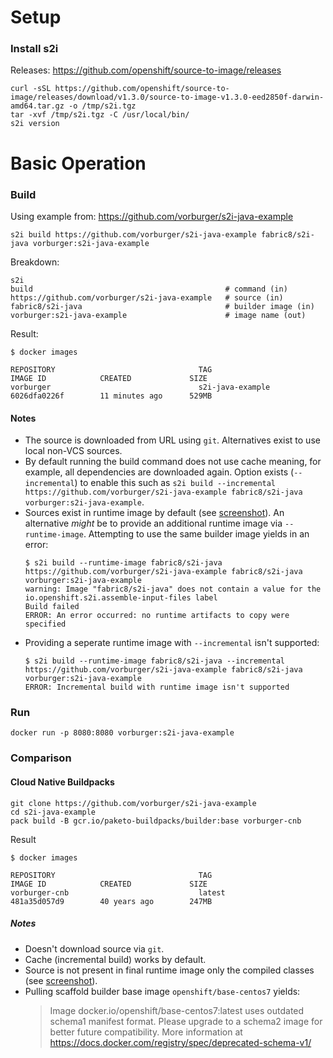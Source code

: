 
# Setup

### Install s2i

Releases: https://github.com/openshift/source-to-image/releases

```shell script
curl -sSL https://github.com/openshift/source-to-image/releases/download/v1.3.0/source-to-image-v1.3.0-eed2850f-darwin-amd64.tar.gz -o /tmp/s2i.tgz
tar -xvf /tmp/s2i.tgz -C /usr/local/bin/
s2i version
```

# Basic Operation

### Build

Using example from: https://github.com/vorburger/s2i-java-example

```shell script
s2i build https://github.com/vorburger/s2i-java-example fabric8/s2i-java vorburger:s2i-java-example
```

Breakdown:

```shell script
s2i                                             
build                                           # command (in)
https://github.com/vorburger/s2i-java-example   # source (in)
fabric8/s2i-java                                # builder image (in)
vorburger:s2i-java-example                      # image name (out)
```

Result:

```
$ docker images

REPOSITORY                                TAG                                        IMAGE ID            CREATED             SIZE
vorburger                                 s2i-java-example                           6026dfa0226f        11 minutes ago      529MB
```

#### Notes

- The source is downloaded from URL using `git`. Alternatives exist to use local non-VCS sources.
- By default running the build command does not use cache meaning, for example, all dependencies are downloaded again. Option exists (`--incremental`) to enable this such as `s2i build --incremental https://github.com/vorburger/s2i-java-example fabric8/s2i-java vorburger:s2i-java-example`.
- Sources exist in runtime image by default (see [screenshot](resources/runimage-src.png)). An alternative _might_ be to provide an additional runtime image via `--runtime-image`. Attempting to use the same builder image yields in an error:
    ```
    $ s2i build --runtime-image fabric8/s2i-java https://github.com/vorburger/s2i-java-example fabric8/s2i-java vorburger:s2i-java-example
    warning: Image "fabric8/s2i-java" does not contain a value for the io.openshift.s2i.assemble-input-files label
    Build failed
    ERROR: An error occurred: no runtime artifacts to copy were specified
    ```
- Providing a seperate runtime image with `--incremental` isn't supported:
    ```
    $ s2i build --runtime-image fabric8/s2i-java --incremental https://github.com/vorburger/s2i-java-example fabric8/s2i-java vorburger:s2i-java-example
    ERROR: Incremental build with runtime image isn't supported
    ```

### Run

```shell script
docker run -p 8080:8080 vorburger:s2i-java-example
```

### Comparison

#### Cloud Native Buildpacks

```shell script
git clone https://github.com/vorburger/s2i-java-example
cd s2i-java-example
pack build -B gcr.io/paketo-buildpacks/builder:base vorburger-cnb
```

Result
```text
$ docker images

REPOSITORY                                TAG                                        IMAGE ID            CREATED             SIZE
vorburger-cnb                             latest                                     481a35d057d9        40 years ago        247MB
```

##### Notes

- Doesn't download source via `git`.
- Cache (incremental build) works by default.
- Source is not present in final runtime image only the compiled classes (see [screenshot](resources/cnb-runimage-classes.png)).
- Pulling scaffold builder base image `openshift/base-centos7` yields: 
    > Image docker.io/openshift/base-centos7:latest uses outdated schema1 manifest format. Please upgrade to a schema2 image for better future compatibility. More information at https://docs.docker.com/registry/spec/deprecated-schema-v1/